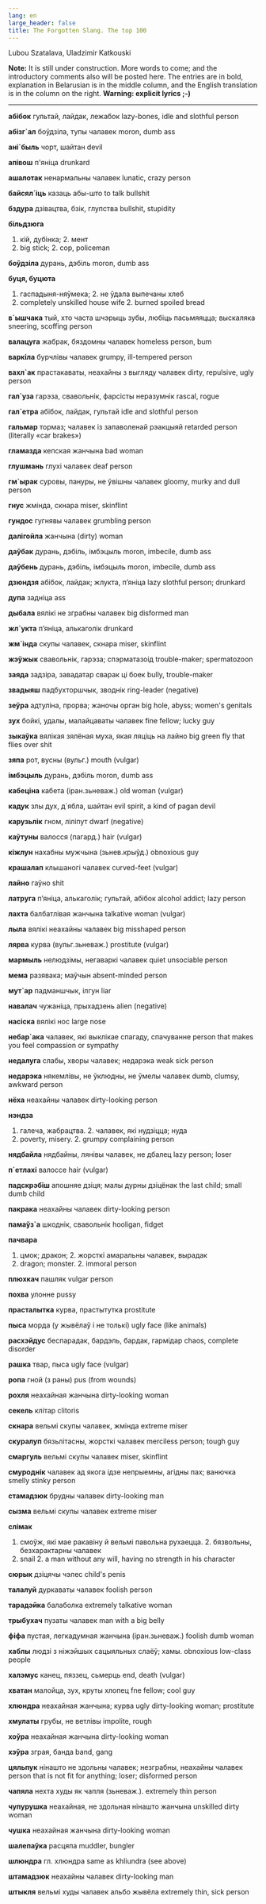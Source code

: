 ```yaml
---
lang: en
large_header: false
title: The Forgotten Slang. The top 100
---
```



Lubou Szatalava, Uladzimir Katkouski

<strong>Note:</strong> It is still under construction. More words to come; and the introductory comments also will be posted here. The entries are in bold, explanation in Belarusian is in the middle column, and the English translation is in the column on the right. <strong>Warning: explicit lyrics ;-)</strong>

<hr />

<strong>абібок</strong>
гультай, лайдак, лежабок
lazy-bones, idle and slothful person

</tr>
<tr class=»even»>

<strong>абізг`ал</strong>
боўдзіла, тупы чалавек
moron, dumb ass

</tr>
<tr class=»odd»>

<strong>ані`быль</strong>
чорт, шайтан
devil

</tr>
<tr class=»even»>

<strong>апівош</strong>
п'яніца
drunkard

</tr>
<tr class=»odd»>

<strong>ашалотак</strong>
ненармальны чалавек
lunatic, crazy person

</tr>
<tr class=»even»>

<strong>байсял`іць</strong>
казаць абы-што
to talk bullshit

</tr>
<tr class=»odd»>

<strong>бздура</strong>
дзівацтва, бзік, глупства
bullshit, stupidity

</tr>
<tr class=»even»>

<strong>більдзюга</strong>
1. кій, дубінка; 2. мент
1. big stick; 2. cop, policeman

</tr>
<tr class=»odd»>

<strong>боўдзіла</strong>
дурань, дэбіль
moron, dumb ass

</tr>
<tr class=»even»>

<strong>буця, буцюта</strong>
1. гаспадыня-няўмека; 2. не ўдала выпечаны хлеб
1. completely unskilled house wife 2. burned spoiled bread

</tr>
<tr class=»odd»>

<strong>в`ышчака</strong>
тый, хто часта шчэрыць зубы, любіць пасьмяяцца; выскаляка
sneering, scoffing person

</tr>
<tr class=»even»>

<strong>валацуга</strong>
жабрак, бяздомны чалавек
homeless person, bum

</tr>
<tr class=»odd»>

<strong>варкіла</strong>
бурчлівы чалавек
grumpy, ill-tempered person

</tr>
<tr class=»even»>

<strong>вахл`ак</strong>
прастакаваты, неахайны з выгляду чалавек
dirty, repulsive, ugly person

</tr>
<tr class=»odd»>

<strong>гал`уза</strong>
гарэза, свавольнік, фарсісты неразумнік
rascal, rogue

</tr>
<tr class=»even»>

<strong>гал`етра</strong>
абібок, лайдак, гультай
idle and slothful person

</tr>
<tr class=»odd»>

<strong>гальмар</strong>
тормаз; чалавек із запаволенай рэакцыяй
retarded person (literally «car brakes»)

</tr>
<tr class=»even»>

<strong>гламазда</strong>
кепская жанчына
bad woman

</tr>
<tr class=»odd»>

<strong>глушмань</strong>
глухі чалавек
deaf person

</tr>
<tr class=»even»>

<strong>гм`ырак</strong>
суровы, пануры, не ўвішны чалавек
gloomy, murky and dull person

</tr>
<tr class=»odd»>

<strong>гнус</strong>
жмінда, скнара
miser, skinflint

</tr>
<tr class=»even»>

<strong>гундос</strong>
гугнявы чалавек
grumbling person

</tr>
<tr class=»odd»>

<strong>далігойла</strong>
жанчына
(dirty) woman

</tr>
<tr class=»even»>

<strong>даўбак</strong>
дурань, дэбіль, імбэцыль
moron, imbecile, dumb ass

</tr>
<tr class=»odd»>

<strong>даўбень</strong>
дурань, дэбіль, імбэцыль
moron, imbecile, dumb ass

</tr>
<tr class=»even»>

<strong>дзюндзя</strong>
абібок, лайдак; жлукта, п’яніца
lazy slothful person; drunkard

</tr>
<tr class=»odd»>

<strong>дупа</strong>
задніца
ass

</tr>
<tr class=»even»>

<strong>дыбала</strong>
вялікі не зграбны чалавек
big disformed man

</tr>
<tr class=»odd»>

<strong>жл`укта</strong>
п’яніца, алькаголік
drunkard

</tr>
<tr class=»even»>

<strong>жм`інда</strong>
скупы чалавек, скнара
miser, skinflint

</tr>
<tr class=»odd»>

<strong>жэўжык</strong>
свавольнік, гарэза; спэрматазоід
trouble-maker; spermatozoon

</tr>
<tr class=»even»>

<strong>заяда</strong>
задзіра, завадатар сварак ці боек
bully, trouble-maker

</tr>
<tr class=»odd»>

<strong>звадыяш</strong>
падбухторшчык, зводнік
ring-leader (negative)

</tr>
<tr class=»even»>

<strong>зеўра</strong>
адтуліна, прорва; жаночы орган
big hole, abyss; women's genitals

</tr>
<tr class=»odd»>

<strong>зух</strong>
бойкі, удалы, малайцаваты чалавек
fine fellow; lucky guy

</tr>
<tr class=»even»>

<strong>зыкаўка</strong>
вялікая зялёная муха, якая ляціць на лайно
big green fly that flies over shit

</tr>
<tr class=»odd»>

<strong>зяпа</strong>
рот, вусны (вульг.)
mouth (vulgar)

</tr>
<tr class=»even»>

<strong>імбэцыль</strong>
дурань, дэбіль
moron, dumb ass

</tr>
<tr class=»odd»>

<strong>кабеціна</strong>
кабета (іран.зьневаж.)
old woman (vulgar)

</tr>
<tr class=»even»>

<strong>кадук</strong>
злы дух, д`ябла, шайтан
evil spirit, a kind of pagan devil

</tr>
<tr class=»odd»>

<strong>карузьлік</strong>
гном, ліліпут
dwarf (negative)

</tr>
<tr class=»even»>

<strong>каўтуны</strong>
валосся (пагард.)
hair (vulgar)

</tr>
<tr class=»odd»>

<strong>кіжлун</strong>
нахабны мужчына (зьнев.крыўд.)
obnoxious guy

</tr>
<tr class=»even»>

<strong>крашалап</strong>
клышаногі чалавек
curved-feet (vulgar)

</tr>
<tr class=»odd»>

<strong>лайно</strong>
гаўно
shit

</tr>
<tr class=»even»>

<strong>латруга</strong>
п’яніца, алькаголік; гультай, абібок
alcohol addict; lazy person

</tr>
<tr class=»odd»>

<strong>лахта</strong>
балбатлівая жанчына
talkative woman (vulgar)

</tr>
<tr class=»even»>

<strong>лыла</strong>
вялікі неахайны чалавек
big misshaped person

</tr>
<tr class=»odd»>

<strong>лярва</strong>
курва (вульг.зьневаж.)
prostitute (vulgar)

</tr>
<tr class=»even»>

<strong>мармыль</strong>
нелюдзімы, негаваркі чалавек
quiet unsociable person

</tr>
<tr class=»odd»>

<strong>мема</strong>
разявака; маўчын
absent-minded person

</tr>
<tr class=»even»>

<strong>мут`ар</strong>
падманшчык, ілгун
liar

</tr>
<tr class=»odd»>

<strong>навалач</strong>
чужаніца, прыхадзень
alien (negative)

</tr>
<tr class=»even»>

<strong>насіска</strong>
вялікі нос
large nose

</tr>
<tr class=»odd»>

<strong>небар`ака</strong>
чалавек, які выклікае спагаду, спачуванне
person that makes you feel compassion or sympathy

</tr>
<tr class=»even»>

<strong>недалуга</strong>
слабы, хворы чалавек; недарэка
weak sick person

</tr>
<tr class=»odd»>

<strong>недарэка</strong>
някемлівы, не ўклюдны, не ўмелы чалавек
dumb, clumsy, awkward person

</tr>
<tr class=»even»>

<strong>нёха</strong>
неахайны чалавек
dirty-looking person

</tr>
<tr class=»odd»>

<strong>нэндза</strong>
1. галеча, жабрацтва. 2. чалавек, які нудзіцца; нуда
1. poverty, misery. 2. grumpy complaining person

</tr>
<tr class=»even»>

<strong>нядбайла</strong>
нядбайны, лянівы чалавек, не дбалец
lazy person; loser

</tr>
<tr class=»odd»>

<strong>п`етлахі</strong>
валоссе
hair (vulgar)

</tr>
<tr class=»even»>

<strong>падскрэбіш</strong>
апошняе дзіця; малы дурны дзіцёнак
the last child; small dumb child

</tr>
<tr class=»odd»>

<strong>пакрака</strong>
неахайны чалавек
dirty-looking person

</tr>
<tr class=»even»>

<strong>памаўз`а</strong>
шкоднік, свавольнік
hooligan, fidget

</tr>
<tr class=»odd»>

<strong>пачвара</strong>
1. цмок; дракон; 2. жорсткі амаральны чалавек, вырадак
1. dragon; monster. 2. immoral person

</tr>
<tr class=»even»>

<strong>плюхкач</strong>
пашляк
vulgar person

</tr>
<tr class=»odd»>

<strong>похва</strong>
улонне
pussy

</tr>
<tr class=»even»>

<strong>прасталытка</strong>
курва, прастытутка
prostitute

</tr>
<tr class=»odd»>

<strong>пыса</strong>
морда (у жывёлаў і не  толькі)
ugly face (like animals)

</tr>
<tr class=»even»>

<strong>расхэйдус</strong>
беспарадак, бардэль, бардак, гармідар
chaos, complete disorder

</tr>
<tr class=»odd»>

<strong>рашка</strong>
твар, пыса
ugly face (vulgar)

</tr>
<tr class=»even»>

<strong>ропа</strong>
гной (з раны)
pus (from wounds)

</tr>
<tr class=»odd»>

<strong>рохля</strong>
неахайная жанчына
dirty-looking woman

</tr>
<tr class=»even»>

<strong>секель</strong>
клітар
clitoris

</tr>
<tr class=»odd»>

<strong>скнара</strong>
вельмі скупы чалавек, жмінда
extreme miser

</tr>
<tr class=»even»>

<strong>скуралуп</strong>
бязьлітасны, жорсткі чалавек
merciless person; tough guy

</tr>
<tr class=»odd»>

<strong>смаргуль</strong>
вельмі скупы чалавек
miser, skinflint

</tr>
<tr class=»even»>

<strong>смуроднік</strong>
чалавек ад якога ідзе непрыемны, агідны пах; ванючка
smelly stinky person

</tr>
<tr class=»odd»>

<strong>стамадзюк</strong>
брудны чалавек
dirty-looking man

</tr>
<tr class=»even»>

<strong>сызма</strong>
вельмі скупы чалавек
extreme miser

</tr>
<tr class=»odd»>

<strong>слімак</strong>
1. смоўж, які мае ракавіну й вельмі павольна рухаецца. 2. бязвольны, безхарактарны чалавек
1. snail 2. a man without any will, having no strength in his character

</tr>
<tr class=»even»>

<strong>сюрык</strong>
дзіцячы чэлес
child's penis

</tr>
<tr class=»odd»>

<strong>талалуй</strong>
дуркаваты чалавек
foolish person

</tr>
<tr class=»even»>

<strong>тарадэйка</strong>
балаболка
extremely talkative woman

</tr>
<tr class=»odd»>

<strong>трыбухач</strong>
пузаты чалавек
man with a big belly

</tr>
<tr class=»even»>

<strong>фіфа</strong>
пустая, легкадумная жанчына (іран.зьневаж.)
foolish dumb woman

</tr>
<tr class=»odd»>

<strong>хаблы</strong>
людзі з ніжэйшых сацыяльных слаёў; хамы.
obnoxious low-class people

</tr>
<tr class=»even»>

<strong>халэмус</strong>
канец, пяззец, сьмерць
end, death (vulgar)

</tr>
<tr class=»odd»>

<strong>хватан</strong>
малойца, зух, круты хлопец
fne fellow; cool guy

</tr>
<tr class=»even»>

<strong>хлюндра</strong>
неахайная жанчына; курва
ugly dirty-looking woman; prostitute

</tr>
<tr class=»odd»>

<strong>хмулаты</strong>
грубы, не ветлівы
impolite, rough

</tr>
<tr class=»even»>

<strong>хоўра</strong>
неахайная жанчына
dirty-looking woman

</tr>
<tr class=»odd»>

<strong>хэўра</strong>
зграя, банда
band, gang

</tr>
<tr class=»even»>

<strong>цяльпук</strong>
нінашто не здольны чалавек; незграбны, неахайны чалавек
person that is not fit for anything; loser; disformed person

</tr>
<tr class=»odd»>

<strong>чапяла</strong>
нехта худы як чапля (зьневаж.).
extremely thin person

</tr>
<tr class=»even»>

<strong>чупурушка</strong>
неахайная, не здольная нінашто жанчына
unskilled dirty woman

</tr>
<tr class=»odd»>

<strong>чушка</strong>
неахайная жанчына
dirty-looking woman

</tr>
<tr class=»even»>

<strong>шалепаўка</strong>
расцяпа
muddler, bungler

</tr>
<tr class=»odd»>

<strong>шлюндра</strong>
гл. хлюндра
same as khliundra (see above)

</tr>
<tr class=»even»>

<strong>штамадзюк</strong>
неахайны чалавек
dirty-looking man

</tr>
<tr class=»odd»>

<strong>штыкля</strong>
вельмі худы чалавек альбо жывёла
extremely thin, sick person

